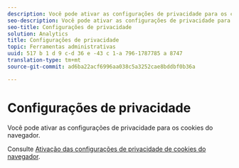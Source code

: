 ```yaml
---
description: Você pode ativar as configurações de privacidade para os cookies do navegador.
seo-description: Você pode ativar as configurações de privacidade para os cookies do navegador.
seo-title: Configurações de privacidade
solution: Analytics
title: Configurações de privacidade
topic: Ferramentas administrativas
uuid: 517 b 1 d 9 c-d 36 e -43 c 1-a 796-1787785 a 8747
translation-type: tm+mt
source-git-commit: ad6ba22acf6996aa038c5a3252cae8bddbf0b36a

---
```



# Configurações de privacidade

Você pode ativar as configurações de privacidade para os cookies do navegador.

Consulte [Ativação das configurações de privacidade de cookies do navegador](https://marketing.adobe.com/resources/help/en_US/whitepapers/cookies/?f=browser_cookie_settings).
